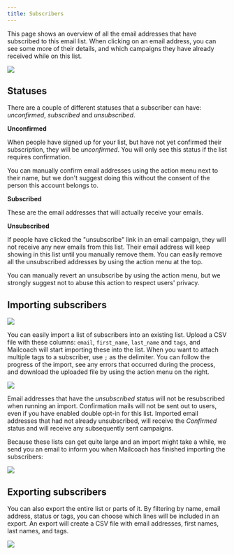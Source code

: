 ```yaml
---
title: Subscribers
---
```


This page shows an overview of all the email addresses that have subscribed to this email list. When clicking on an email address, you can see some more of their details, and which campaigns they have already received while on this list.

![](https://mailcoach.app/images/docs/v3/app/lists/subscribers-index.png)

## Statuses

There are a couple of different statuses that a subscriber can have: _unconfirmed_, _subscribed_ and _unsubscribed_.

**Unconfirmed**

When people have signed up for your list, but have not yet confirmed their subscription, they will be _unconfirmed_. You will only see this status if the list requires confirmation.

You can manually confirm email addresses using the action menu next to their name, but we don't suggest doing this without the consent of the person this account belongs to.

**Subscribed**

These are the email addresses that will actually receive your emails.

**Unsubscribed**

If people have clicked the "unsubscribe" link in an email campaign, they will not receive any new emails from this list. Their email address will keep showing in this list until you manually remove them. You can easily remove all the unsubscribed addresses by using the action menu at the top.

You can manually revert an unsubscribe by using the action menu, but we strongly suggest not to abuse this action to respect users' privacy.

## Importing subscribers

![](https://mailcoach.app/images/docs/v3/app/lists/subscribers-import.png)

You can easily import a list of subscribers into an existing list. Upload a CSV file with these columns: `email`, `first_name`, `last_name` and `tags`, and Mailcoach will start importing these into the list. When you want to attach multiple tags to a subscriber, use `;` as the delimiter.  You can follow the progress of the import, see any errors that occurred during the process, and download the uploaded file by using the action menu on the right.

![](https://mailcoach.app/images/docs/v3/app/lists/subscribers-import-page.png)

Email addresses that have the _unsubscribed_ status will not be resubscribed when running an import. Confirmation mails will not be sent out to users, even if you have enabled double opt-in for this list. Imported email addresses that had not already unsubscribed, will receive the _Confirmed_ status and will receive any subsequently sent campaigns.

Because these lists can get quite large and an import might take a while, we send you an email to inform you when Mailcoach has finished importing the subscribers:

![](https://mailcoach.app/images/docs/v3/app/lists/subscribers-import-report.png)

## Exporting subscribers

You can also export the entire list or parts of it. By filtering by name, email address, status or tags, you can choose which lines will be included in an export. An export will create a CSV file with email addresses, first names, last names, and tags.

![](https://mailcoach.app/images/docs/v3/app/lists/subscribers-export.png)
